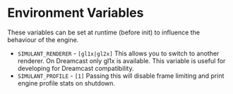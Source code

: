 
# Environment Variables

These variables can be set at runtime (before init) to influence the behaviour of the engine.

 - `SIMULANT_RENDERER` - `[gl1x|gl2x]` This allows you to switch to another renderer. On Dreamcast
   only gl1x is available. This variable is useful for developing for Dreamcast compatibility.
 - `SIMULANT_PROFILE` - `[1]` Passing this will disable frame limiting and print engine profile stats on shutdown.
